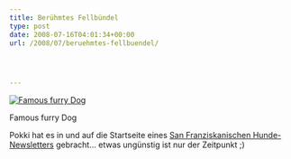 ```yaml
---
title: Berühmtes Fellbündel
type: post
date: 2008-07-16T04:01:34+00:00
url: /2008/07/beruehmtes-fellbuendel/




---
```

<div class="flickr">
  <a href="http://www.flickr.com/photos/schreibblogade/2674983976/" title="Famous furry Dog"><img src="//farm4.static.flickr.com/3211/2674983976_60c6295d22.jpg" alt="Famous furry Dog" /></a></p>

  <p>
    Famous furry Dog
  </p>
</div>

Pokki hat es in und auf die Startseite eines [San Franziskanischen Hunde-Newsletters][1] gebracht... etwas ungünstig ist nur der Zeitpunkt ;)

 [1]: http://www.woofreport.com/
